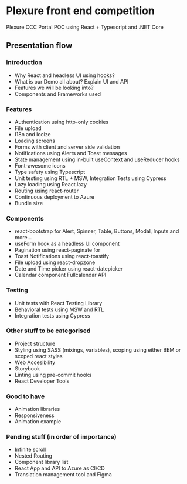 # Plexure front end competition
Plexure CCC Portal POC using React + Typescript and .NET Core

## Presentation flow

### Introduction
- Why React and headless UI using hooks?
- What is our Demo all about? Explain UI and API
- Features we will be looking into?
- Components and Frameworks used

### Features
- Authentication using http-only cookies
- File upload
- I18n and locize
- Loading screens
- Forms with client and server side validation
- Notifications using Alerts and Toast messages
- State management using in-built useContext and useReducer hooks
- Font-awesome icons
- Type safety using Typescript
- Unit testing using RTL + MSW, Integration Tests using Cypress
- Lazy loading using React.lazy
- Routing using react-router
- Continuous deployment to Azure
- Bundle size

### Components
- react-bootstrap for Alert, Spinner, Table, Buttons, Modal, Inputs and more...
- useForm hook as a headless UI component
- Pagination using react-paginate for 
- Toast Notifications using react-toastify
- File upload using react-dropzone
- Date and Time picker using react-datepicker
- Calendar component Fullcalendar API

### Testing
- Unit tests with React Testing Library
- Behavioral tests using MSW and RTL
- Integration tests using Cypress

### Other stuff to be categorised
- Project structure
- Styling using SASS (mixings, variables), scoping using either BEM or scoped react styles
- Web Accesibility
- Storybook
- Linting using pre-commit hooks
- React Developer Tools

### Good to have
- Animation libraries
- Responsiveness
- Animation example

### Pending stuff (in order of importance)
- Infinite scroll
- Nested Routing
- Component library list
- React App and API to Azure as CI/CD
- Translation management tool and Figma